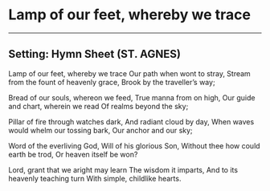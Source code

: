 # Lamp of our feet, whereby we trace

***

## Setting: Hymn Sheet (ST. AGNES)

Lamp of our feet, whereby we trace
Our path when wont to stray,
Stream from the fount of heavenly grace,
Brook by the traveller’s way;

Bread of our souls, whereon we feed,
True manna from on high,
Our guide and chart, wherein we read
Of realms beyond the sky;

Pillar of fire through watches dark,
And radiant cloud by day,
When waves would whelm our tossing bark,
Our anchor and our sky;

Word of the everliving God,
Will of his glorious Son,
Without thee how could earth be trod,
Or heaven itself be won?

Lord, grant that we aright may learn
The wisdom it imparts,
And to its heavenly teaching turn
With simple, childlike hearts.